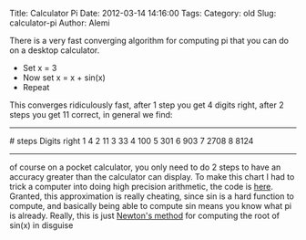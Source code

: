 Title: Calculator Pi
Date: 2012-03-14 14:16:00
Tags: 
Category: old
Slug: calculator-pi
Author: Alemi


There is a very fast converging algorithm for computing pi that you can
do on a desktop calculator.

-   Set x = 3
-   Now set x = x + sin(x)
-   Repeat

This converges ridiculously fast, after 1 step you get 4 digits right,
after 2 steps you get 11 correct, in general we find:

  ---------- --------------
  \# steps   Digits right
  1          4
  2          11
  3          33
  4          100
  5          301
  6          903
  7          2708
  8          8124
  ---------- --------------

of course on a pocket calculator, you only need to do 2 steps to have an
accuracy greater than the calculator can display. To make this chart I
had to trick a computer into doing high precision arithmetic, the code
is [here](https://gist.github.com/2038329). Granted, this approximation
is really cheating, since sin is a hard function to compute, and
basically being able to compute sin means you know what pi is already.
Really, this is just [Newton's
method](http://en.wikipedia.org/wiki/Newton's_method) for computing the
root of sin(x) in disguise
